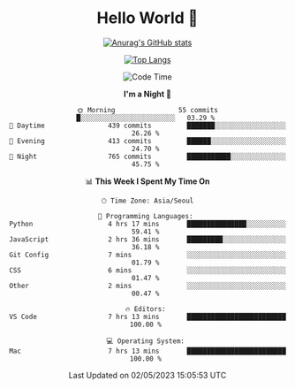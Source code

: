 <div align="center">

# Hello World 👋

[![Anurag's GitHub stats](https://github-readme-stats.vercel.app/api?username=taeho0888&show_icons=true&theme=dracula)](https://github.com/anuraghazra/github-readme-stats)

[![Top Langs](https://github-readme-stats.vercel.app/api/top-langs/?username=taeho0888&theme=dracula)](https://github.com/anuraghazra/github-readme-stats)
<!--
**taeho0888/taeho0888** is a ✨ _special_ ✨ repository because its `README.md` (this file) appears on your GitHub profile.

<!--START_SECTION:waka-->
![Code Time](http://img.shields.io/badge/Code%20Time-34%20hrs%2038%20mins-blue)

**I'm a Night 🦉** 

```text
🌞 Morning                55 commits          █░░░░░░░░░░░░░░░░░░░░░░░░   03.29 % 
🌆 Daytime                439 commits         ███████░░░░░░░░░░░░░░░░░░   26.26 % 
🌃 Evening                413 commits         ██████░░░░░░░░░░░░░░░░░░░   24.70 % 
🌙 Night                  765 commits         ███████████░░░░░░░░░░░░░░   45.75 % 
```


📊 **This Week I Spent My Time On** 

```text
🕑︎ Time Zone: Asia/Seoul

💬 Programming Languages: 
Python                   4 hrs 17 mins       ███████████████░░░░░░░░░░   59.41 % 
JavaScript               2 hrs 36 mins       █████████░░░░░░░░░░░░░░░░   36.18 % 
Git Config               7 mins              ░░░░░░░░░░░░░░░░░░░░░░░░░   01.79 % 
CSS                      6 mins              ░░░░░░░░░░░░░░░░░░░░░░░░░   01.47 % 
Other                    2 mins              ░░░░░░░░░░░░░░░░░░░░░░░░░   00.47 % 

🔥 Editors: 
VS Code                  7 hrs 13 mins       █████████████████████████   100.00 % 

💻 Operating System: 
Mac                      7 hrs 13 mins       █████████████████████████   100.00 % 
```


 Last Updated on 02/05/2023 15:05:53 UTC
<!--END_SECTION:waka-->
</div>
